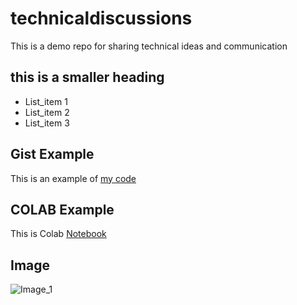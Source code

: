 # technicaldiscussions
This is a demo repo for sharing technical ideas and communication

## this is a smaller heading

* List_item 1
* List_item 2
* List_item 3


## Gist Example
This is an example of [my code](https://gist.github.com/B-Mathias/877e33f660aa528cd352956ea52d7c5d)


## COLAB Example
This is Colab [Notebook](https://colab.research.google.com/github/B-Mathias/technicaldiscussions/blob/main/techinal_docs.ipynb)


## Image

![Image_1](https://user-images.githubusercontent.com/129636112/229330132-ca715fc1-1563-499e-a674-21091079530b.JPG)
